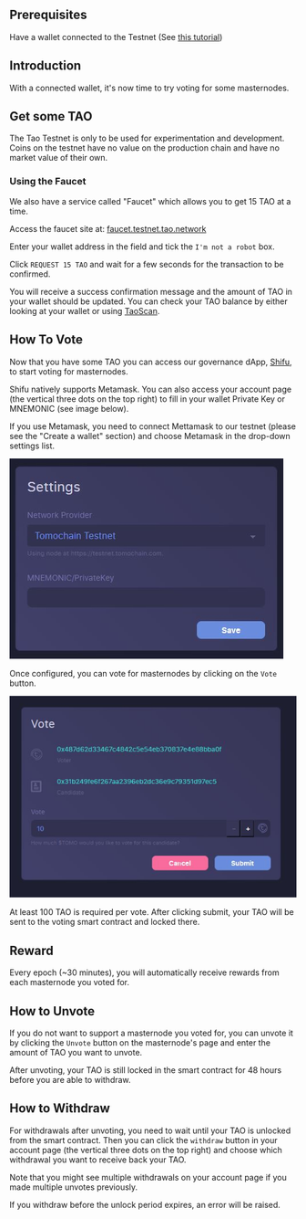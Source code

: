 ## Prerequisites

Have a wallet connected to the Testnet (See [this tutorial](https://taoblockchain.github.io/docs/general/networks/))

## Introduction

With a connected wallet, it's now time to try voting for some masternodes.

## Get some TAO

The Tao Testnet is only to be used for experimentation and development. Coins on the testnet have no value on the production chain and have no market value of their own.


### Using the Faucet 

We also have a service called "Faucet" which allows you to get 15 TAO at a time.

Access the faucet site at: [faucet.testnet.tao.network](https://faucet.testnet.tao.network)

Enter your wallet address in the field and tick the `I'm not a robot` box.

Click `REQUEST 15 TAO` and wait for a few seconds for the transaction to be confirmed.

You will receive a success confirmation message and the amount of TAO in your wallet should be updated. You can check your TAO balance by either looking at your wallet or using [TaoScan](https://scan.testnet.tao.network).

## How To Vote

Now that you have some TAO you can access our governance dApp, [Shifu](https://master.testnet.tao.network/), to start voting for masternodes.

Shifu natively supports Metamask. You can also access your account page (the vertical three dots on the top right) to fill in your wallet Private Key or MNEMONIC (see image below).

If you use Metamask, you need to connect Mettamask to our testnet (please see the "Create a wallet" section) and choose Metamask in the drop-down settings list.


![Setting](/assets/settingpage.jpg)

Once configured, you can vote for masternodes by clicking on the `Vote` button.


![Vote](/assets/vote.jpg)

At least 100 TAO is required per vote. After clicking submit, your TAO will be sent to the voting smart contract and locked there.

## Reward
Every epoch (~30 minutes), you will automatically receive rewards from each masternode you voted for.

## How to Unvote

If you do not want to support a masternode you voted for, you can unvote it by clicking the `Unvote` button on the masternode's page and enter the amount of TAO you want to unvote.

After unvoting, your TAO is still locked in the smart contract for 48 hours before you are able to withdraw.

## How to Withdraw

For withdrawals after unvoting, you need to wait until your TAO is unlocked from the smart contract. Then you can click the `withdraw` button in your account page (the vertical three dots on the top right) and choose which withdrawal you want to receive back your TAO.

Note that you might see multiple withdrawals on your account page if you made multiple unvotes previously.

If you withdraw before the unlock period expires, an error will be raised.
